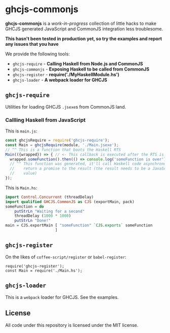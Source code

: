 # ghcjs-commonjs
**ghcjs-commonjs** is a _work-in-progress_ collection of little hacks to make
GHCJS generated JavaScript and CommonJS integration less troublesome.

**This hasn't been tested in production yet, so try the examples and report
any issues that you have**

We provide the following tools:

- `ghcjs-require`     - **Calling Haskell from Node.js and CommonJS**
- `ghcjs-commonjs`    - **Exposing Haskell to be called from CommonJS**
- `ghcjs-register`    - **require('./MyHaskellModule.hs')**
- `ghcjs-loader`      - **A webpack loader for GHCJS**

## `ghcjs-require`
Utilities for loading GHCJS `.jsexe`s from CommonJS land.

### Callling Haskell from JavaScript
This is `main.js`:
```javascript
const ghcjsRequire = require('ghcjs-require');
const Main = ghcjsRequire(module, './Main.jsexe');
// ^^ This is a function that boots the Haskell RTS
Main(({wrapped}) => { // <- This callback is executed after the RTS is loaded
  wrapped.someFunction().then(() => console.log('someFunction is over'));
  // ^^ This function was generated, it'll call Haskell code asynchronously and
  //    return a promise to the result (the result needs to be a JavaScript
  //    value)
});
```

This is `Main.hs`:
```haskell
import Control.Concurrent (threadDelay)
import qualified GHCJS.CommonJS as CJS (exportMain, pack)
someFunction = do
    putStrLn "Waiting for a second"
    threadDelay (1000 * 1000)
    putStrLn "Done!"
main = CJS.exportMain [ "someFunction" `CJS.exports` someFunction
                      ]
```

## `ghcjs-register`
On the likes of `coffee-script/register` or `babel-register`:
```
require('ghcjs-register');
const Main = require('./Main.hs');
```

## `ghcjs-loader`
This is a `webpack` loader for GHCJS. See the examples.

## License
All code under this repository is licensed under the MIT license.

